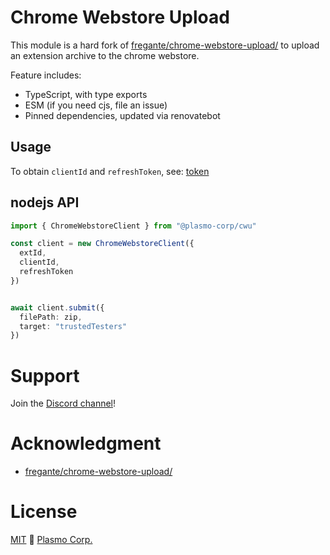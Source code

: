 # Chrome Webstore Upload

This module is a hard fork of [fregante/chrome-webstore-upload/](https://github.com/fregante/chrome-webstore-upload/) to upload an extension archive to the chrome webstore.

Feature includes:

- TypeScript, with type exports
- ESM (if you need cjs, file an issue)
- Pinned dependencies, updated via renovatebot

## Usage

To obtain `clientId` and `refreshToken`, see: [token](./token.md)

## nodejs API

```ts
import { ChromeWebstoreClient } from "@plasmo-corp/cwu"

const client = new ChromeWebstoreClient({
  extId,
  clientId,
  refreshToken
})


await client.submit({
  filePath: zip,
  target: "trustedTesters"
})
```

# Support

Join the [Discord channel](https://discord.browser.market)!

# Acknowledgment

- [fregante/chrome-webstore-upload/](https://github.com/fregante/chrome-webstore-upload/)

# License

[MIT](./license) 🚀 [Plasmo Corp.](https://plasmo.com)
